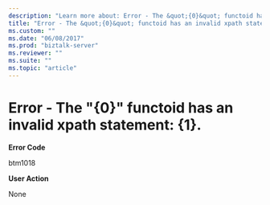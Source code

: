 ```yaml
---
description: "Learn more about: Error - The &quot;{0}&quot; functoid has an invalid xpath statement: {1}."
title: "Error - The &quot;{0}&quot; functoid has an invalid xpath statement: {1}."
ms.custom: ""
ms.date: "06/08/2017"
ms.prod: "biztalk-server"
ms.reviewer: ""
ms.suite: ""
ms.topic: "article"
---
```

# Error - The &quot;{0}&quot; functoid has an invalid xpath statement: {1}.
**Error Code**  
  
 btm1018  
  
 **User Action**  
  
 None
